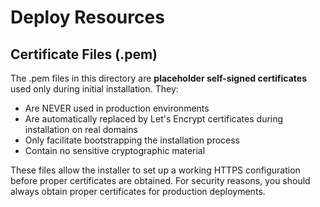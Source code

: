 # Deploy Resources

## Certificate Files (.pem)
The .pem files in this directory are **placeholder self-signed certificates** used only during initial installation. They:
- Are NEVER used in production environments
- Are automatically replaced by Let's Encrypt certificates during installation on real domains
- Only facilitate bootstrapping the installation process
- Contain no sensitive cryptographic material

These files allow the installer to set up a working HTTPS configuration before proper certificates are obtained. For security reasons, you should always obtain proper certificates for production deployments.
